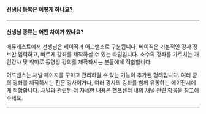 #### 선생님 등록은 어떻게 하나요?


---

#### 선생님 종류는 어떤 차이가 있나요?

에듀캐스트에서 선생님은 베이직과 어드밴스로 구분됩니다. 베이직은 기본적인 강사 정보만 입력하고, 빠르게 강좌를 제작하실 수 있는 타입입니다. 소수의 강좌를 가르치는 개인강사 및 취미로 동영상 강의를 제작하시는 분들에게 적합합니다.

어드밴스는 채널 페이지를 꾸미고 관리하실 수 있는 기능이 추가된 형태입니다. 여러 군의 강좌를 제작하시는 전문 강사이거나, 여러 강사의 강좌를 함께 유통하는 에이전시에게 적합합니다. 채널과 관련된 더 자세한 내용은 헬프센터 내의 채널 관련 항목을 참고해주세요.

---
